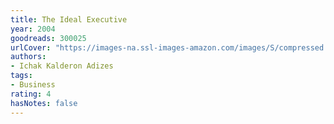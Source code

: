 ```yaml
---
title: The Ideal Executive
year: 2004
goodreads: 300025
urlCover: "https://images-na.ssl-images-amazon.com/images/S/compressed.photo.goodreads.com/books/1173521746i/300025.jpg"
authors:
- Ichak Kalderon Adizes
tags:
- Business
rating: 4
hasNotes: false
---
```

